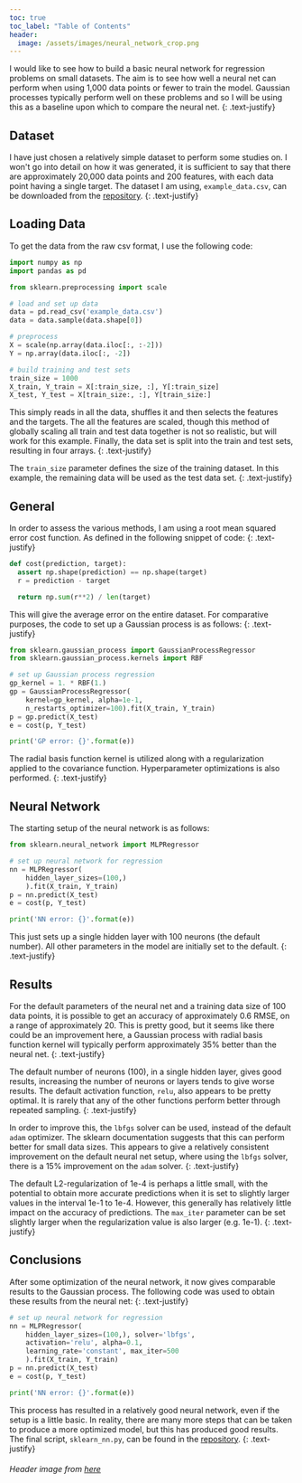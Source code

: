 ```yaml
---
toc: true
toc_label: "Table of Contents"
header:
  image: /assets/images/neural_network_crop.png
---
```


I would like to see how to build a basic neural network for regression problems on small datasets. The aim is to see how well a neural net can perform when using 1,000 data points or fewer to train the model. Gaussian processes typically perform well on these problems and so I will be using this as a baseline upon which to compare the neural net.
{: .text-justify}

## Dataset

I have just chosen a relatively simple dataset to perform some studies on. I won't go into detail on how it was generated, it is sufficient to say that there are approximately 20,000 data points and 200 features, with each data point having a single target. The dataset I am using, `example_data.csv`, can be downloaded from the [repository](https://github.com/pcjennings/pcjennings.github.io/tree/master/scripts/2018-01-01-A-neural-network-for-regression-on-small-data).
{: .text-justify}

## Loading Data

To get the data from the raw csv format, I use the following code:

  ```python
  import numpy as np
  import pandas as pd

  from sklearn.preprocessing import scale

  # load and set up data
  data = pd.read_csv('example_data.csv')
  data = data.sample(data.shape[0])

  # preprocess
  X = scale(np.array(data.iloc[:, :-2]))
  Y = np.array(data.iloc[:, -2])

  # build training and test sets
  train_size = 1000
  X_train, Y_train = X[:train_size, :], Y[:train_size]
  X_test, Y_test = X[train_size:, :], Y[train_size:]
  ```

This simply reads in all the data, shuffles it and then selects the features and the targets. The all the features are scaled, though this method of globally scaling all train and test data together is not so realistic, but will work for this example. Finally, the data set is split into the train and test sets, resulting in four arrays.
{: .text-justify}

The `train_size` parameter defines the size of the training dataset. In this example, the remaining data will be used as the test data set.
{: .text-justify}

## General

In order to assess the various methods, I am using a root mean squared error cost function. As defined in the following snippet of code:
{: .text-justify}

  ```python
  def cost(prediction, target):
    assert np.shape(prediction) == np.shape(target)
    r = prediction - target

    return np.sum(r**2) / len(target)
  ```

This will give the average error on the entire dataset. For comparative purposes, the code to set up a Gaussian process is as follows:
{: .text-justify}

  ```python
  from sklearn.gaussian_process import GaussianProcessRegressor
  from sklearn.gaussian_process.kernels import RBF

  # set up Gaussian process regression
  gp_kernel = 1. * RBF(1.)
  gp = GaussianProcessRegressor(
      kernel=gp_kernel, alpha=1e-1,
      n_restarts_optimizer=100).fit(X_train, Y_train)
  p = gp.predict(X_test)
  e = cost(p, Y_test)

  print('GP error: {}'.format(e))
  ```

The radial basis function kernel is utilized along with a regularization applied to the covariance function. Hyperparameter optimizations is also performed.
{: .text-justify}

## Neural Network

The starting setup of the neural network is as follows:

  ```python
  from sklearn.neural_network import MLPRegressor

  # set up neural network for regression
  nn = MLPRegressor(
      hidden_layer_sizes=(100,)
      ).fit(X_train, Y_train)
  p = nn.predict(X_test)
  e = cost(p, Y_test)

  print('NN error: {}'.format(e))
  ```

This just sets up a single hidden layer with 100 neurons (the default number). All other parameters in the model are initially set to the default.
{: .text-justify}

## Results

For the default parameters of the neural net and a training data size of 100 data points, it is possible to get an accuracy of approximately 0.6 RMSE, on a range of approximately 20. This is pretty good, but it seems like there could be an improvement here, a Gaussian process with radial basis function kernel will typically perform approximately 35% better than the neural net.
{: .text-justify}

The default number of neurons (100), in a single hidden layer, gives good results, increasing the number of neurons or layers tends to give worse results. The default activation function, `relu`, also appears to be pretty optimal. It is rarely that any of the other functions perform better through repeated sampling.
{: .text-justify}

In order to improve this, the `lbfgs` solver can be used, instead of the default `adam` optimizer. The sklearn documentation suggests that this can perform better for small data sizes. This appears to give a relatively consistent improvement on the default neural net setup, where using the `lbfgs` solver, there is a 15% improvement on the `adam` solver.
{: .text-justify}

The default L2-regularization of 1e-4 is perhaps a little small, with the potential to obtain more accurate predictions when it is set to slightly larger values in the interval 1e-1 to 1e-4. However, this generally has relatively little impact on the accuracy of predictions. The `max_iter` parameter can be set slightly larger when the regularization value is also larger (e.g. 1e-1).
{: .text-justify}

## Conclusions

After some optimization of the neural network, it now gives comparable results to the Gaussian process. The following code was used to obtain these results from the neural net:
{: .text-justify}

  ```python
  # set up neural network for regression
  nn = MLPRegressor(
      hidden_layer_sizes=(100,), solver='lbfgs',
      activation='relu', alpha=0.1,
      learning_rate='constant', max_iter=500
      ).fit(X_train, Y_train)
  p = nn.predict(X_test)
  e = cost(p, Y_test)

  print('NN error: {}'.format(e))
  ```

This process has resulted in a relatively good neural network, even if the setup is a little basic. In reality, there are many more steps that can be taken to produce a more optimized model, but this has produced good results. The final script, `sklearn_nn.py`, can be found in the [repository](https://github.com/pcjennings/pcjennings.github.io/tree/master/scripts/2018-01-01-A-neural-network-for-regression-on-small-data).
{: .text-justify}

###### _Header image from [here](http://fav.me/d3eim1d)_
